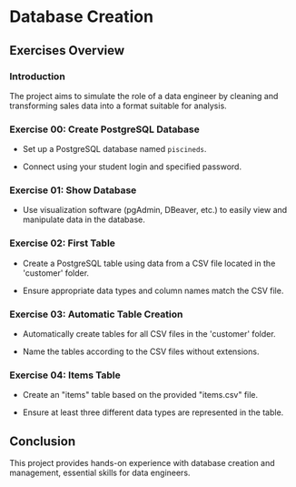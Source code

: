 
# Database Creation


## Exercises Overview

### Introduction

The project aims to simulate the role of a data engineer by cleaning and transforming sales data into a format suitable for analysis.


### Exercise 00: Create PostgreSQL Database

- Set up a PostgreSQL database named `piscineds`.

- Connect using your student login and specified password.


### Exercise 01: Show Database

- Use visualization software (pgAdmin, DBeaver, etc.) to easily view and manipulate data in the database.


### Exercise 02: First Table

- Create a PostgreSQL table using data from a CSV file located in the 'customer' folder.

- Ensure appropriate data types and column names match the CSV file.


### Exercise 03: Automatic Table Creation

- Automatically create tables for all CSV files in the 'customer' folder.

- Name the tables according to the CSV files without extensions.


### Exercise 04: Items Table

- Create an "items" table based on the provided "items.csv" file.

- Ensure at least three different data types are represented in the table.
## Conclusion

This project provides hands-on experience with database creation and management, essential skills for data engineers.
